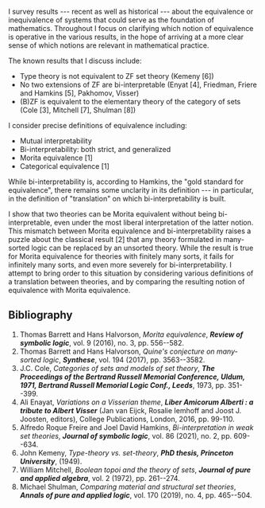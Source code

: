 




I survey results --- recent as well as historical --- about the
equivalence or inequivalence of systems that could serve as the
foundation of mathematics. Throughout I focus on clarifying which
notion of equivalence is operative in the various results, in the hope
of arriving at a more clear sense of which notions are relevant in
mathematical practice.

The known results that I discuss include:

  -  Type theory is not equivalent to ZF set
  theory (Kemeny [6])
  -  No two extensions of ZF are bi-interpretable (Enyat
  [4], Friedman, Friere and Hamkins [5],
  Pakhomov, Visser)
  -  (B)ZF is equivalent to the elementary theory of the category
  of sets (Cole [3], Mitchell [7], Shulman
  [8])

I consider precise definitions of equivalence including:

  -  Mutual interpretability
  -  Bi-interpretability: both strict, and generalized
  -  Morita equivalence [1]
  -  Categorical equivalence [1]

While bi-interpretability is, according to Hamkins, the "gold
standard for equivalence", there remains some unclarity in its
definition --- in particular, in the definition of "translation" on
which bi-interpretability is built.

I show that two theories can be Morita equivalent without being
bi-interpretable, even under the most liberal interpretation of the
latter notion. This mismatch between Morita equivalence and
bi-interpretability raises a puzzle about the classical result
[2] that any theory formulated in many-sorted logic can be
replaced by an unsorted theory. While the result is true for Morita
equivalence for theories with finitely many sorts, it fails for
infinitely many sorts, and even more severely for
bi-interpretability. I attempt to bring order to this situation by
considering various definitions of a translation between theories, and
by comparing the resulting notion of equivalence with Morita
equivalence.


## Bibliography

1.   Thomas Barrett and Hans Halvorson,  _Morita equivalence_,  **_Review of symbolic logic_**,  vol. 9 (2016), no. 3, pp. 556--582.
2.   Thomas Barrett and Hans Halvorson,  _Quine's conjecture on many-sorted logic_,  **_Synthese_**,  vol. 194 (2017), pp. 3563--3582.
3.   J.C. Cole,  _Categories of sets and models of set theory_,  **_The Proceedings of the Bertrand Russell Memorial Conference, Uldum,    1971, Bertrand Russell Memorial Logic Conf., Leeds_**,  1973,  pp. 351--399.
4.   Ali Enayat,  _Variations on a Visserian theme_,  **_Liber Amicorum    Alberti : a tribute to Albert Visser_**  (Jan van Eijck, Rosalie Iemhoff and Joost J. Joosten, editors),  College Publications,  London,  2016,  pp. 99-110.
5.   Alfredo Roque Freire and Joel David Hamkins,  _Bi-interpretation in weak set theories_,  **_Journal of symbolic logic_**,  vol. 86 (2021), no. 2, pp. 609--634.  
6.   John Kemeny,  _Type-theory vs. set-theory_,  **_PhD thesis, Princeton University_**,  (1949).  
7.   William Mitchell,  _Boolean topoi and the theory of sets_,  **_Journal of pure and applied algebra_**,  vol. 2 (1972), pp. 261--274.
8.    Michael Shulman,  _Comparing material and structural set theories_,  **_Annals of pure and applied logic_**,  vol. 170 (2019), no. 4, pp. 465--504.    





